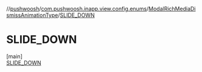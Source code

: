 //[pushwoosh](../../../../index.md)/[com.pushwoosh.inapp.view.config.enums](../../index.md)/[ModalRichMediaDismissAnimationType](../index.md)/[SLIDE_DOWN](index.md)

# SLIDE_DOWN

[main]\
[SLIDE_DOWN](index.md)
